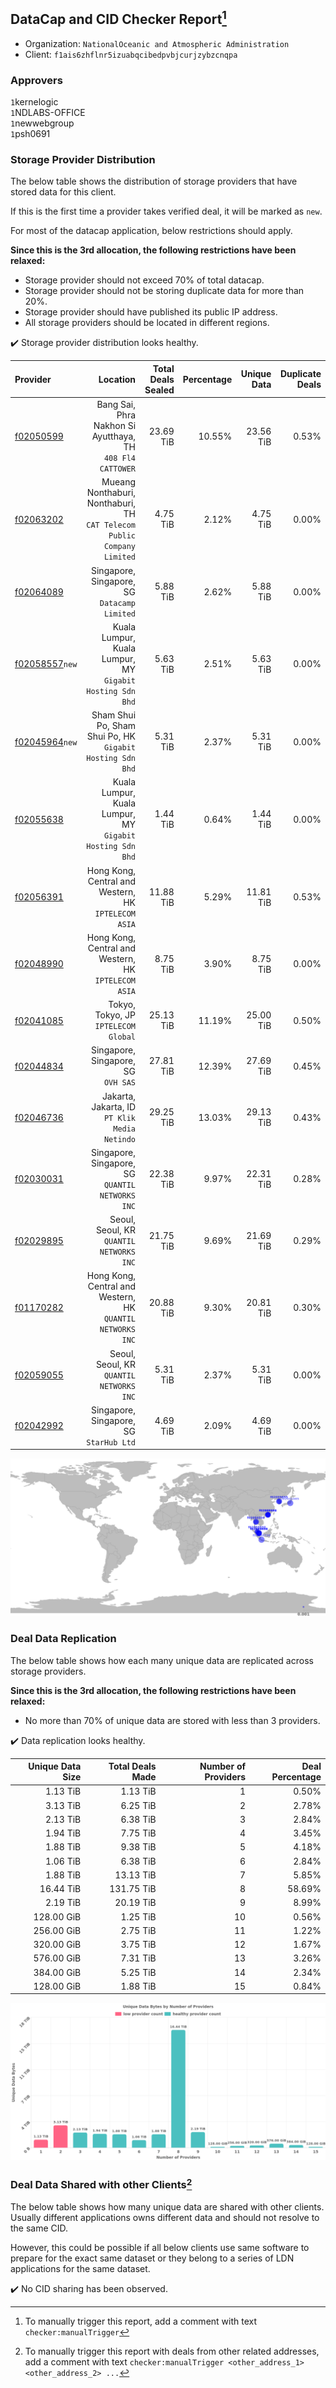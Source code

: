 ## DataCap and CID Checker Report[^1]
 - Organization: `NationalOceanic and Atmospheric Administration`
 - Client: `f1ais6zhflnr5izuabqcibedpvbjcurjzybzcnqpa`
### Approvers
`1`kernelogic<br/>`1`NDLABS-OFFICE<br/>`1`newwebgroup<br/>`1`psh0691

### Storage Provider Distribution
The below table shows the distribution of storage providers that have stored data for this client.

If this is the first time a provider takes verified deal, it will be marked as `new`.

For most of the datacap application, below restrictions should apply.

**Since this is the 3rd allocation, the following restrictions have been relaxed:**
 - Storage provider should not exceed 70% of total datacap.
 - Storage provider should not be storing duplicate data for more than 20%.
 - Storage provider should have published its public IP address.
 - All storage providers should be located in different regions.

✔️ Storage provider distribution looks healthy.

| Provider                                                    |                                                                   Location | Total Deals Sealed | Percentage | Unique Data | Duplicate Deals |
| :---------------------------------------------------------- | -------------------------------------------------------------------------: | -----------------: | ---------: | ----------: | --------------: |
| [f02050599](https://filfox.info/en/address/f02050599)       |              Bang Sai, Phra Nakhon Si Ayutthaya, TH<br/>`408 Fl4 CATTOWER` |          23.69 TiB |     10.55% |   23.56 TiB |           0.53% |
| [f02063202](https://filfox.info/en/address/f02063202)       | Mueang Nonthaburi, Nonthaburi, TH<br/>`CAT Telecom Public Company Limited` |           4.75 TiB |      2.12% |    4.75 TiB |           0.00% |
| [f02064089](https://filfox.info/en/address/f02064089)       |                            Singapore, Singapore, SG<br/>`Datacamp Limited` |           5.88 TiB |      2.62% |    5.88 TiB |           0.00% |
| [f02058557](https://filfox.info/en/address/f02058557)`new`  |               Kuala Lumpur, Kuala Lumpur, MY<br/>`Gigabit Hosting Sdn Bhd` |           5.63 TiB |      2.51% |    5.63 TiB |           0.00% |
| [f02045964](https://filfox.info/en/address/f02045964)`new`  |               Sham Shui Po, Sham Shui Po, HK<br/>`Gigabit Hosting Sdn Bhd` |           5.31 TiB |      2.37% |    5.31 TiB |           0.00% |
| [f02055638](https://filfox.info/en/address/f02055638)       |               Kuala Lumpur, Kuala Lumpur, MY<br/>`Gigabit Hosting Sdn Bhd` |           1.44 TiB |      0.64% |    1.44 TiB |           0.00% |
| [f02056391](https://filfox.info/en/address/f02056391)       |                    Hong Kong, Central and Western, HK<br/>`IPTELECOM ASIA` |          11.88 TiB |      5.29% |   11.81 TiB |           0.53% |
| [f02048990](https://filfox.info/en/address/f02048990)       |                    Hong Kong, Central and Western, HK<br/>`IPTELECOM ASIA` |           8.75 TiB |      3.90% |    8.75 TiB |           0.00% |
| [f02041085](https://filfox.info/en/address/f02041085)       |                                    Tokyo, Tokyo, JP<br/>`IPTELECOM Global` |          25.13 TiB |     11.19% |   25.00 TiB |           0.50% |
| [f02044834](https://filfox.info/en/address/f02044834)       |                                     Singapore, Singapore, SG<br/>`OVH SAS` |          27.81 TiB |     12.39% |   27.69 TiB |           0.45% |
| [f02046736](https://filfox.info/en/address/f02046736)       |                           Jakarta, Jakarta, ID<br/>`PT Klik Media Netindo` |          29.25 TiB |     13.03% |   29.13 TiB |           0.43% |
| [f02030031](https://filfox.info/en/address/f02030031)       |                        Singapore, Singapore, SG<br/>`QUANTIL NETWORKS INC` |          22.38 TiB |      9.97% |   22.31 TiB |           0.28% |
| [f02029895](https://filfox.info/en/address/f02029895)       |                                Seoul, Seoul, KR<br/>`QUANTIL NETWORKS INC` |          21.75 TiB |      9.69% |   21.69 TiB |           0.29% |
| [f01170282](https://filfox.info/en/address/f01170282)       |              Hong Kong, Central and Western, HK<br/>`QUANTIL NETWORKS INC` |          20.88 TiB |      9.30% |   20.81 TiB |           0.30% |
| [f02059055](https://filfox.info/en/address/f02059055)       |                                Seoul, Seoul, KR<br/>`QUANTIL NETWORKS INC` |           5.31 TiB |      2.37% |    5.31 TiB |           0.00% |
| [f02042992](https://filfox.info/en/address/f02042992)       |                                 Singapore, Singapore, SG<br/>`StarHub Ltd` |           4.69 TiB |      2.09% |    4.69 TiB |           0.00% |

<img src="https://raw.githubusercontent.com/data-preservation-programs/filplus-checker-assets/main/filecoin-project/filecoin-plus-large-datasets/issues/1650/1679553169736.png"/>

### Deal Data Replication
The below table shows how each many unique data are replicated across storage providers.


**Since this is the 3rd allocation, the following restrictions have been relaxed:**
- No more than 70% of unique data are stored with less than 3 providers.

✔️ Data replication looks healthy.

| Unique Data Size | Total Deals Made | Number of Providers | Deal Percentage |
| ---------------: | ---------------: | ------------------: | --------------: |
|         1.13 TiB |         1.13 TiB |                   1 |           0.50% |
|         3.13 TiB |         6.25 TiB |                   2 |           2.78% |
|         2.13 TiB |         6.38 TiB |                   3 |           2.84% |
|         1.94 TiB |         7.75 TiB |                   4 |           3.45% |
|         1.88 TiB |         9.38 TiB |                   5 |           4.18% |
|         1.06 TiB |         6.38 TiB |                   6 |           2.84% |
|         1.88 TiB |        13.13 TiB |                   7 |           5.85% |
|        16.44 TiB |       131.75 TiB |                   8 |          58.69% |
|         2.19 TiB |        20.19 TiB |                   9 |           8.99% |
|       128.00 GiB |         1.25 TiB |                  10 |           0.56% |
|       256.00 GiB |         2.75 TiB |                  11 |           1.22% |
|       320.00 GiB |         3.75 TiB |                  12 |           1.67% |
|       576.00 GiB |         7.31 TiB |                  13 |           3.26% |
|       384.00 GiB |         5.25 TiB |                  14 |           2.34% |
|       128.00 GiB |         1.88 TiB |                  15 |           0.84% |

<img src="https://raw.githubusercontent.com/data-preservation-programs/filplus-checker-assets/main/filecoin-project/filecoin-plus-large-datasets/issues/1650/1679553170558.png"/>

### Deal Data Shared with other Clients[^3]
The below table shows how many unique data are shared with other clients.
Usually different applications owns different data and should not resolve to the same CID.

However, this could be possible if all below clients use same software to prepare for the exact same dataset or they belong to a series of LDN applications for the same dataset.

✔️ No CID sharing has been observed.

[^1]: To manually trigger this report, add a comment with text `checker:manualTrigger`

[^2]: Deals from those addresses are combined into this report as they are specified with `checker:manualTrigger`

[^3]: To manually trigger this report with deals from other related addresses, add a comment with text `checker:manualTrigger <other_address_1> <other_address_2> ...`

